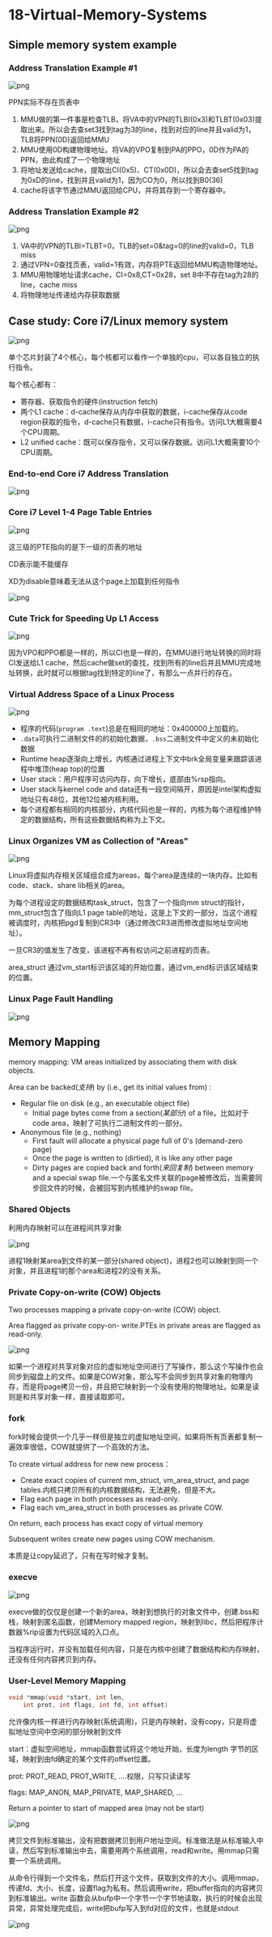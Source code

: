 # 18-Virtual-Memory-Systems

## Simple memory system example

### Address Translation Example #1

![png](18-Virtual-Memory-Systems/20220508122617.png)

PPN实际不存在页表中

1. MMU做的第一件事是检查TLB，将VA中的VPN的TLBI(0x3)和TLBT(0x03)提取出来。所以会去查set3找到tag为3的line，找到对应的line并且valid为1，TLB将PPN(0D)返回给MMU
2. MMU使用0D构建物理地址。将VA的VPO复制到PA的PPO，0D作为PA的PPN，由此构成了一个物理地址
3. 将地址发送给cache，提取出CI(0x5)、CT(0x0D)，所以会去查set5找到tag为0xD的line，找到并且valid为1，因为CO为0，所以找到B0(36)
4. cache将该字节通过MMU返回给CPU，并将其存到一个寄存器中。

### Address Translation Example #2

![png](18-Virtual-Memory-Systems/20220508131850.png)

1. VA中的VPN的TLBI=TLBT=0，TLB的set=0&tag=0的line的valid=0，TLB miss
2. 通过VPN=0查找页表，valid=1有效，内存将PTE返回给MMU构造物理地址。
3. MMU用物理地址请求cache，CI=0x8,CT=0x28，set 8中不存在tag为28的line，cache miss
4. 将物理地址传递给内存获取数据

## Case study: Core i7/Linux memory system

![png](18-Virtual-Memory-Systems/18-vm-systems_12.JPG)

单个芯片封装了4个核心，每个核都可以看作一个单独的cpu，可以各自独立的执行指令。

每个核心都有：

- 寄存器、获取指令的硬件(instruction fetch)
- 两个L1 cache：d-cache保存从内存中获取的数据，i-cache保存从code region获取的指令，d-cache只有数据，i-cache只有指令。访问L1大概需要4个CPU周期。
- L2 unified cache：既可以保存指令，又可以保存数据。访问L1大概需要10个CPU周期。

### End-to-end Core i7 Address Translation

![png](18-Virtual-Memory-Systems/18-vm-systems_14.JPG)

### Core i7 Level 1-4 Page Table Entries

![png](18-Virtual-Memory-Systems/18-vm-systems_15.JPG)

这三级的PTE指向的是下一级的页表的地址

CD表示能不能缓存

XD为disable意味着无法从这个page上加载到任何指令

![png](18-Virtual-Memory-Systems/18-vm-systems_16.JPG)

### Cute Trick for Speeding Up L1 Access

![png](18-Virtual-Memory-Systems/18-vm-systems_18.JPG)

因为VPO和PPO都是一样的，所以CI也是一样的，在MMU进行地址转换的同时将CI发送给L1 cache，然后cache做set的查找，找到所有的line后并且MMU完成地址转换，此时就可以根据tag找到特定的line了，有那么一点并行的存在。

### Virtual Address Space of a Linux Process

![png](18-Virtual-Memory-Systems/18-vm-systems_19.JPG)

- 程序的代码(`program .text`)总是在相同的地址：0x400000上加载的。
- `.data`可执行二进制文件的的初始化数据，`.bss`二进制文件中定义的未初始化数据
- Runtime heap逐渐向上增长，内核通过进程上下文中brk全局变量来跟踪该进程中堆顶(heap top)的位置
- User stack：用户程序可访问内存，向下增长，底部由%rsp指向。
- User stack与kernel code and data还有一段空间隔开，原因是intel架构虚拟地址只有48位，其他12位被内核利用。
- 每个进程都有相同的内核部分，内核代码也是一样的，内核为每个进程维护特定的数据结构，所有这些数据结构称为上下文。

### Linux Organizes VM as Collection of "Areas"

![png](18-Virtual-Memory-Systems/18-vm-systems_20.JPG)

Linux将虚拟内存相关区域组合成为areas，每个area是连续的一块内存。比如有code、stack、share lib相关的area。

为每个进程设定的数据结构task_struct，包含了一个指向mm struct的指针，mm_struct包含了指向L1 page table的地址，这是上下文的一部分，当这个进程被调度时，内核把pgd复制到CR3中（通过修改CR3进而修改虚拟地址空间地址）。

一旦CR3的值发生了改变，该进程不再有权访问之前进程的页表。

area_struct 通过vm_start标识该区域的开始位置，通过vm_end标识该区域结束的位置。

### Linux Page Fault Handling

![png](18-Virtual-Memory-Systems/18-vm-systems_21.JPG)

## Memory Mapping

memory mapping: VM areas initialized by associating them with disk objects.

Area can be backed(*支持*) by (i.e., get its initial values from) :

- Regular file on disk (e.g., an executable object file)
  - Initial page bytes come from a section(*某部分*) of a file。比如对于code area，映射了可执行二进制文件的一部分。
- Anonymous file (e.g., nothing)
  - First fault will allocate a physical page full of 0's (demand-zero page)
  - Once the page is written to (dirtied), it is like any other page
  - Dirty pages are copied back and forth(*来回复制*) between memory and a special swap file.一个与匿名文件关联的page被修改后，当需要同步回文件的时候，会被回写到内核维护的swap file。

### Shared Objects

利用内存映射可以在进程间共享对象

![png](18-Virtual-Memory-Systems/18-vm-systems_25.JPG)

进程1映射某area到文件的某一部分(shared object)，进程2也可以映射到同一个对象，并且进程1的那个area和进程2的没有关系。

### Private Copy-on-write (COW) Objects

Two processes mapping a private copy-on-write (COW)  object.

Area flagged as private copy-on-
write.PTEs in private areas are flagged as read-only.

![png](18-Virtual-Memory-Systems/18-vm-systems_27.JPG)

如果一个进程对共享对象对应的虚拟地址空间进行了写操作，那么这个写操作也会同步到磁盘上的文件。如果是COW对象，那么写不会同步到共享对象的物理内存，而是将page拷贝一份，并且把它映射到一个没有使用的物理地址。如果是读则是和共享对象一样，直接读取即可。

### fork

fork时候会提供一个几乎一样但是独立的虚拟地址空间，如果将所有页表都复制一遍效率很低，COW就提供了一个高效的方法。

 To create virtual address for new new process：

- Create exact copies of current mm_struct, vm_area_struct, and page tables.内核只拷贝所有的内核数据结构，无法避免，但是不大。
- Flag each page in both processes as read-only.
- Flag each vm_area_struct in both processes as private COW.

On return, each process has exact copy of virtual memory

Subsequent writes create new pages using COW mechanism.

本质是让copy延迟了，只有在写时候才复制。

### execve

![png](18-Virtual-Memory-Systems/18-vm-systems_29.JPG)

execve做的仅仅是创建一个新的area，映射到想执行的对象文件中，创建.bss和栈，映射到匿名函数，创建Memory mapped region，映射到libc，然后把程序计数器%rip设置为代码区域的入口点。

当程序运行时，并没有加载任何内容，只是在内核中创建了数据结构和内存映射，还没有任何内容拷贝到内存。

### User-Level Memory Mapping

```c
void *mmap(void *start, int len,
    int prot, int flags, int fd, int offset)
```

允许像内核一样进行内存映射(系统调用)，只是内存映射，没有copy，只是将虚拟地址空间中空闲的部分映射到文件

start：虚拟空间地址，mmap函数尝试将这个地址开始，长度为length 字节的区域，映射到由fd确定的某个文件的offset位置。

prot: PROT_READ, PROT_WRITE, ....权限，只写只读读写

flags: MAP_ANON, MAP_PRIVATE, MAP_SHARED, ...

Return a pointer to start of mapped area (may not be start)

![png](18-Virtual-Memory-Systems/18-vm-systems_31.JPG)

拷贝文件到标准输出，没有把数据拷贝到用户地址空间。标准做法是从标准输入中读，然后写到标准输出中去，需要用两个系统调用，read和write。用mmap只需要一个系统调用。

从命令行得到一个文件名，然后打开这个文件，获取到文件的大小。调用mmap，传递fd、大小、长度，设置flag为私有。然后调用write，把buffer指向的内容拷贝到标准输出。write 函数会从bufp中一个字节一个字节地读取，执行的时候会出现异常，异常处理完成后，write把bufp写入到fd对应的文件，也就是stdout

![png](18-Virtual-Memory-Systems/18-vm-systems_32.JPG)